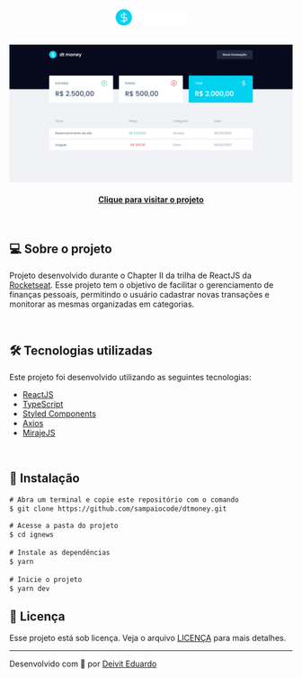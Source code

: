 <div align="center">
  <img src="src/assets/logo.svg" width="25%" alt="dt money">
</div>

<br>

![Resultado final do projeto](.github/preview.png)

<h4 align="center"><a href="https://dtmoney-sampaiocode.vercel.app">Clique para visitar o projeto</a></h4>

<br>

## 💻 Sobre o projeto

Projeto desenvolvido durante o Chapter II da trilha de ReactJS da [Rocketseat](https://www.rocketseat.com.br/). Esse projeto tem o objetivo de facilitar o gerenciamento de finanças pessoais, permitindo o usuário cadastrar novas transações e monitorar as mesmas organizadas em categorias.

<br>

## 🛠️ Tecnologias utilizadas

Este projeto foi desenvolvido utilizando as seguintes tecnologias:

- [ReactJS](https://reactjs.org/)
- [TypeScript](https://www.typescriptlang.org/)
- [Styled Components](https://styled-components.com/)
- [Axios](https://github.com/axios/axios)
- [MirajeJS](https://miragejs.com/)

<br>

## 🚀 Instalação

```
# Abra um terminal e copie este repositório com o comando
$ git clone https://github.com/sampaiocode/dtmoney.git
```

```
# Acesse a pasta do projeto
$ cd ignews

# Instale as dependências
$ yarn

# Inicie o projeto
$ yarn dev
```

## 📝 Licença

Esse projeto está sob licença. Veja o arquivo [LICENÇA](LICENSE) para mais detalhes.

---

Desenvolvido com 💙 por [Deivit Eduardo](https://github.com/martins-rafael)
